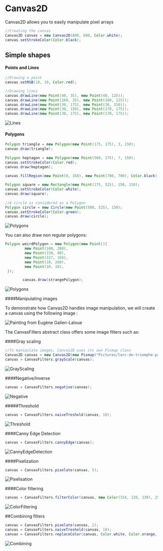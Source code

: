 # Canvas2D

Canvas2D allows you to easily manipulate pixel arrays

```java
//Creating the canvas
Canvas2D canvas = new Canvas2D(800, 600, Color.white);
canvas.setStrokeColor(Color.black);
```

## Simple shapes

#### Points and Lines

```java
//Drawing a point
canvas.setRGB(10, 10, Color.red);

//Drawing lines
canvas.drawLine(new Point(40, 35), new Point(40, 125));
canvas.drawLine(new Point(160, 35), new Point(160, 125));
canvas.drawLine(new Point(30, 175), new Point(30, 150));
canvas.drawLine(new Point(30, 150), new Point(170, 175));
canvas.drawLine(new Point(30, 175), new Point(170, 175));
```

![Lines](http://nathsou.fr/iup/u/f0bc-canvas.png)

#### Polygons

```java
Polygon triangle = new Polygon(new Point(175, 175), 3, 150);
canvas.draw(triangle);
        
Polygon heptagon = new Polygon(new Point(500, 175), 7, 150);
canvas.setStrokeColor(Color.red);
canvas.draw(heptagon);
        
canvas.fillRegion(new Point(0, 350), new Point(700, 700), Color.black);

Polygon square = new Rectangle(new Point(175, 525), 150, 150);
canvas.setStrokeColor(Color.white);
canvas.draw(square);
        
//A circle is considered as a Polygon
Polygon circle = new Circle(new Point(500, 525), 150);
canvas.setStrokeColor(Color.green);
canvas.draw(circle);
```

![Polygons](http://nathsou.fr/iup/u/78e9-canvas.png)


You can also draw non regular polygons:
```java
Polygon weirdPolygon = new Polygon(new Point[]{
         new Point(100, 200),
         new Point(150, 80),
         new Point(227, 169),
         new Point(10, 260),
         new Point(10, 10),
 });

        canvas.draw(strangePolygon);
```

![Polygons](http://nathsou.fr/iup/u/7303-canvas.png)

####Manipulating images


To demonstrate how Canvas2D handles image manipulation, we will create a canvas using the following image :

![Painting from Eugène Galien-Laloue](http://images.fineartamerica.com/images-medium-large-5/larc-de-triomphe-paris-eugene-galien-laloue.jpg)


The CanvasFilters abstract class offers some image filters such as:

####Gray scaling

```java
//To manipulate images, Canvas2D uses its own Pixmap class
Canvas2D canvas = new Canvas2D(new Pixmap("Pictures/larc-de-triomphe-paris-eugene-galien-laloue.jpg")));
canvas = CanvasFilters.grayScale(canvas);
```
![GrayScaling](http://nathsou.fr/iup/u/f576-canvas.png)

####Negative/Inverse
```java
canvas = CanvasFilters.negative(canvas);
```
![Negative](http://nathsou.fr/iup/u/91a4-canvas.png)

#####Threshold
```java
canvas = CanvasFilters.naiveTreshold(canvas, 10);
```
![Threshold](http://nathsou.fr/iup/u/bdc3-canvas.png)

####Canny Edge Detection
```java
canvas = CanvasFilters.cannyEdge(canvas);
```
![CannyEdgeDetection](http://nathsou.fr/iup/u/9125-canvas.png)

####Pixelization
```java
canvas = CanvasFilters.pixelate(canvas, 5);
```
![Pixelisation](http://nathsou.fr/iup/u/6488-canvas.png)

####Color filtering
```java
canvas = CanvasFilters.filterColor(canvas, new Color(154, 139, 130), 25);
```
![ColorFiltering](http://nathsou.fr/iup/u/6139-canvas.png)

##Combining filters
```java
canvas = CanvasFilters.pixelate(canvas, 2);
canvas = CanvasFilters.naiveTreshold(canvas, 10);
canvas = CanvasFilters.replaceColor(canvas, Color.white, Color.orange, 1);
```
![Combining](http://nathsou.fr/iup/u/fbaa-canvas.png)
